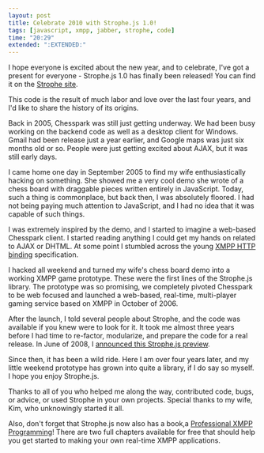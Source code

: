 ```yaml
---
layout: post
title: Celebrate 2010 with Strophe.js 1.0!
tags: [javascript, xmpp, jabber, strophe, code]
time: "20:29"
extended: ":EXTENDED:"
---
```


I hope everyone is excited about the new year, and to celebrate, I've
got a present for everyone - Strophe.js 1.0 has finally been released!
You can find it on the [Strophe site](http://code.stanziq.com/strophe).

This code is the result of much labor and love over the last four
years, and I'd like to share the history of its origins.

Back in 2005, Chesspark was still just getting underway. We had been
busy working on the backend code as well as a desktop client for
Windows. Gmail had been release just a year earlier, and Google maps
was just six months old or so. People were just getting excited about
AJAX, but it was still early days.

I came home one day in September 2005 to find my wife enthusiastically
hacking on something. She showed me a very cool demo she wrote of a
chess board with draggable pieces written entirely in
JavaScript. Today, such a thing is commonplace, but back then, I was
absolutely floored. I had not being paying much attention to
JavaScript, and I had no idea that it was capable of such things.

I was extremely inspired by the demo, and I started to imagine a
web-based Chesspark client. I started reading anything I could get my
hands on related to AJAX or DHTML. At some point I stumbled across the
young [XMPP HTTP binding](http://xmpp.org/tech/bosh.shtml)
specification.

I hacked all weekend and turned my wife's chess board demo into a
working XMPP game prototype. These were the first lines of the
Strophe.js library. The prototype was so promising, we completely
pivoted Chesspark to be web focused and launched a web-based,
real-time, multi-player gaming service based on XMPP in October of
2006.

After the launch, I told several people about Strophe, and the code
was available if you knew were to look for it. It took me almost three
years before I had time to re-factor, modularize, and prepare the code
for a real release. In June of 2008, I [announced this Strophe.js
preview](https://metajack.im/2008/06/30/strophe-preview-xmpp-in-javascript/).

Since then, it has been a wild ride. Here I am over four years later,
and my little weekend prototype has grown into quite a library, if I
do say so myself. I hope you enjoy Strophe.js.

Thanks to all of you who helped me along the way, contributed code,
bugs, or advice, or used Strophe in your own projects. Special thanks
to my wife, Kim, who unknowingly started it all.

Also, don't forget that Strophe.js now also has a book,a [Professional
XMPP Programming](http://professionalxmpp.com)! There are two full
chapters available for free that should help you get started to making
your own real-time XMPP applications.
